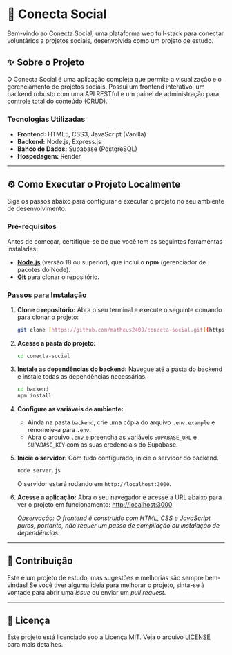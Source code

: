 # 🚀 Conecta Social

Bem-vindo ao Conecta Social, uma plataforma web full-stack para conectar voluntários a projetos sociais, desenvolvida como um projeto de estudo.

## ✨ Sobre o Projeto

O Conecta Social é uma aplicação completa que permite a visualização e o gerenciamento de projetos sociais. Possui um frontend interativo, um backend robusto com uma API RESTful e um painel de administração para controle total do conteúdo (CRUD).

### Tecnologias Utilizadas
- **Frontend:** HTML5, CSS3, JavaScript (Vanilla)
- **Backend:** Node.js, Express.js
- **Banco de Dados:** Supabase (PostgreSQL)
- **Hospedagem:** Render

---

## ⚙️ Como Executar o Projeto Localmente

Siga os passos abaixo para configurar e executar o projeto no seu ambiente de desenvolvimento.

### **Pré-requisitos**
Antes de começar, certifique-se de que você tem as seguintes ferramentas instaladas:
-   [**Node.js**](https://nodejs.org/) (versão 18 ou superior), que inclui o **npm** (gerenciador de pacotes do Node).
-   [**Git**](https://git-scm.com/) para clonar o repositório.

### **Passos para Instalação**

1.  **Clone o repositório:**
    Abra o seu terminal e execute o seguinte comando para clonar o projeto:
    ```bash
    git clone [https://github.com/matheus2409/conecta-social.git](https://github.com/matheus2409/conecta-social.git)
    ```

2.  **Acesse a pasta do projeto:**
    ```bash
    cd conecta-social
    ```

3.  **Instale as dependências do backend:**
    Navegue até a pasta do backend e instale todas as dependências necessárias.
    ```bash
    cd backend
    npm install
    ```

4.  **Configure as variáveis de ambiente:**
    -   Ainda na pasta `backend`, crie uma cópia do arquivo `.env.example` e renomeie-a para `.env`.
    -   Abra o arquivo `.env` e preencha as variáveis `SUPABASE_URL` e `SUPABASE_KEY` com as suas credenciais do Supabase.

5.  **Inicie o servidor:**
    Com tudo configurado, inicie o servidor do backend.
    ```bash
    node server.js
    ```
    O servidor estará rodando em `http://localhost:3000`.

6.  **Acesse a aplicação:**
    Abra o seu navegador e acesse a URL abaixo para ver o projeto em funcionamento:
    [http://localhost:3000](http://localhost:3000)

    *Observação: O frontend é construído com HTML, CSS e JavaScript puros, portanto, não requer um passo de compilação ou instalação de dependências.*

---

## 🤝 Contribuição

Este é um projeto de estudo, mas sugestões e melhorias são sempre bem-vindas! Se você tiver alguma ideia para melhorar o projeto, sinta-se à vontade para abrir uma *issue* ou enviar um *pull request*.

---

## 📜 Licença

Este projeto está licenciado sob a Licença MIT. Veja o arquivo [LICENSE](LICENSE) para mais detalhes.